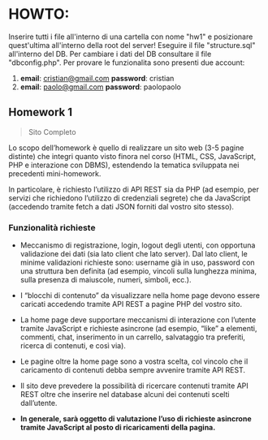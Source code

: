 # HOWTO:
Inserire tutti i file all'interno di una cartella con nome "hw1" e posizionare quest'ultima all'interno della root del server! Eseguire il file "structure.sql" all'interno del DB. Per cambiare i dati del DB consultare il file "dbconfig.php".
Per provare le funzionalita sono presenti due account:
1. **email**: cristian@gmail.com         **password**: cristian
2. **email**: paolo@gmail.com         **password**: paolopaolo

## Homework 1
> Sito Completo

Lo scopo dell’homework è quello di realizzare un sito web (3-5 pagine distinte) che integri quanto visto finora nel corso (HTML, CSS, JavaScript, PHP e interazione con DBMS), estendendo la tematica sviluppata nei precedenti mini-homework.

In particolare, è richiesto l’utilizzo di API REST sia da PHP (ad esempio, per servizi che richiedono l’utilizzo di credenziali segrete) che da JavaScript (accedendo tramite fetch a dati JSON forniti dal vostro sito stesso).

### Funzionalità richieste
- Meccanismo di registrazione, login, logout degli utenti, con opportuna validazione dei dati (sia lato client che lato server). Dal lato client, le minime validazioni richieste sono: username già in uso, password con una struttura ben definita (ad esempio, vincoli sulla lunghezza minima, sulla presenza di maiuscole, numeri, simboli, ecc.).

- I “blocchi di contenuto” da visualizzare nella home page devono essere caricati accedendo tramite API REST a pagine PHP del vostro sito.

- La home page deve supportare meccanismi di interazione con l’utente tramite JavaScript e richieste asincrone (ad esempio, “like” a elementi, commenti, chat, inserimento in un carrello, salvataggio tra preferiti, ricerca di contenuti, e così via).

- Le pagine oltre la home page sono a vostra scelta, col vincolo che il caricamento di contenuti debba sempre avvenire tramite API REST.

- Il sito deve prevedere la possibilità di ricercare contenuti tramite API REST oltre che inserire nel database alcuni dei contenuti scelti dall’utente.

- **In generale, sarà oggetto di valutazione l’uso di richieste asincrone tramite JavaScript al posto di ricaricamenti della pagina.**
